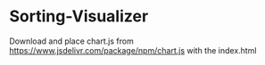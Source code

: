 # Sorting-Visualizer

Download and place chart.js from https://www.jsdelivr.com/package/npm/chart.js with the index.html
